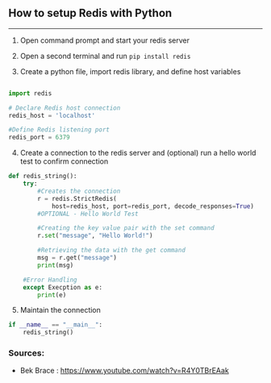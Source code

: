 ## How to setup Redis with Python
___

1. Open command prompt and start your redis server 

2. Open a second terminal and run `pip install redis` 

3. Create a python file, import redis library, and define host variables

```python

import redis

# Declare Redis host connection
redis_host = 'localhost'

#Define Redis listening port
redis_port = 6379
```
4. Create a connection to the redis server and (optional) run a hello world test to confirm connection

```python
def redis_string():
    try:
        #Creates the connection
        r = redis.StrictRedis(
            host=redis_host, port=redis_port, decode_responses=True)
        #OPTIONAL - Hello World Test

        #Creating the key value pair with the set command
        r.set("message", "Hello World!")

        #Retrieving the data with the get command
        msg = r.get("message")
        print(msg)

    #Error Handling
    except Execption as e:
        print(e)

```

5. Maintain the connection 

```python
if __name__ == "__main__":
    redis_string()

```



### Sources:

- Bek Brace : https://www.youtube.com/watch?v=R4Y0TBrEAak 
